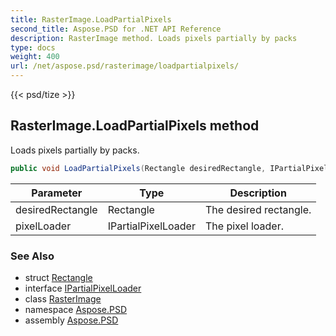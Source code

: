 ```yaml
---
title: RasterImage.LoadPartialPixels
second_title: Aspose.PSD for .NET API Reference
description: RasterImage method. Loads pixels partially by packs
type: docs
weight: 400
url: /net/aspose.psd/rasterimage/loadpartialpixels/
---
```

{{< psd/tize >}}
## RasterImage.LoadPartialPixels method

Loads pixels partially by packs.

```csharp
public void LoadPartialPixels(Rectangle desiredRectangle, IPartialPixelLoader pixelLoader)
```

| Parameter | Type | Description |
| --- | --- | --- |
| desiredRectangle | Rectangle | The desired rectangle. |
| pixelLoader | IPartialPixelLoader | The pixel loader. |

### See Also

* struct [Rectangle](../../rectangle/)
* interface [IPartialPixelLoader](../../ipartialpixelloader/)
* class [RasterImage](../)
* namespace [Aspose.PSD](../../rasterimage/)
* assembly [Aspose.PSD](../../../)


